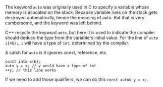 
The keyword `auto` was originally used in C to specify a variable whose memory is allocated on the stack. Because variable lives on the stack gets destroyed automatically, hence the meaning of auto. But that is very cumbersome, and the keyword was left behind.

C++ recycle the keyword `auto`, but here it is used to indicate the compiler should deduce the type from the variable's initial value. For the line of `auto i{46};`, `i` will have a type of `int`, determined by the compiler.

A catch for `auto` is it ignores const, reference, etc.
```
const int& x{6};
auto y = x; // y would have a type of int
++y; // this line works
```
If we need to add those qualifiers, we can do this `const auto& y = x;`.